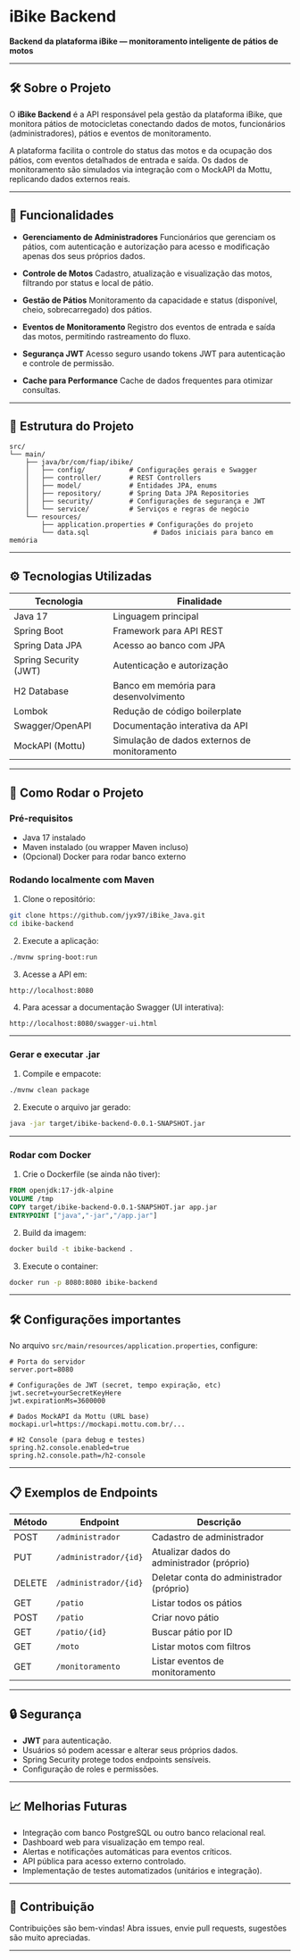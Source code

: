 # iBike Backend


**Backend da plataforma iBike — monitoramento inteligente de pátios de motos**

---

## 🛠️ Sobre o Projeto

O **iBike Backend** é a API responsável pela gestão da plataforma iBike, que monitora pátios de motocicletas conectando dados de motos, funcionários (administradores), pátios e eventos de monitoramento.

A plataforma facilita o controle do status das motos e da ocupação dos pátios, com eventos detalhados de entrada e saída. Os dados de monitoramento são simulados via integração com o MockAPI da Mottu, replicando dados externos reais.

---

## 🎯 Funcionalidades

* **Gerenciamento de Administradores**
  Funcionários que gerenciam os pátios, com autenticação e autorização para acesso e modificação apenas dos seus próprios dados.

* **Controle de Motos**
  Cadastro, atualização e visualização das motos, filtrando por status e local de pátio.

* **Gestão de Pátios**
  Monitoramento da capacidade e status (disponível, cheio, sobrecarregado) dos pátios.

* **Eventos de Monitoramento**
  Registro dos eventos de entrada e saída das motos, permitindo rastreamento do fluxo.

* **Segurança JWT**
  Acesso seguro usando tokens JWT para autenticação e controle de permissão.

* **Cache para Performance**
  Cache de dados frequentes para otimizar consultas.

---

## 📁 Estrutura do Projeto

```
src/
└── main/
    ├── java/br/com/fiap/ibike/
    │   ├── config/           # Configurações gerais e Swagger
    │   ├── controller/       # REST Controllers
    │   ├── model/            # Entidades JPA, enums
    │   ├── repository/       # Spring Data JPA Repositories
    │   ├── security/         # Configurações de segurança e JWT
    │   └── service/          # Serviços e regras de negócio
    └── resources/
        ├── application.properties # Configurações do projeto
        └── data.sql                # Dados iniciais para banco em memória
```

---

## ⚙️ Tecnologias Utilizadas

| Tecnologia            | Finalidade                                   |
| --------------------- | -------------------------------------------- |
| Java 17               | Linguagem principal                          |
| Spring Boot           | Framework para API REST                      |
| Spring Data JPA       | Acesso ao banco com JPA                      |
| Spring Security (JWT) | Autenticação e autorização                   |
| H2 Database           | Banco em memória para desenvolvimento        |
| Lombok                | Redução de código boilerplate                |
| Swagger/OpenAPI       | Documentação interativa da API               |
| MockAPI (Mottu)       | Simulação de dados externos de monitoramento |

---

## 🚀 Como Rodar o Projeto

### Pré-requisitos

* Java 17 instalado
* Maven instalado (ou wrapper Maven incluso)
* (Opcional) Docker para rodar banco externo

### Rodando localmente com Maven

1. Clone o repositório:

```bash
git clone https://github.com/jyx97/iBike_Java.git
cd ibike-backend
```

2. Execute a aplicação:

```bash
./mvnw spring-boot:run
```

3. Acesse a API em:

```
http://localhost:8080
```

4. Para acessar a documentação Swagger (UI interativa):

```
http://localhost:8080/swagger-ui.html
```

---

### Gerar e executar .jar

1. Compile e empacote:

```bash
./mvnw clean package
```

2. Execute o arquivo jar gerado:

```bash
java -jar target/ibike-backend-0.0.1-SNAPSHOT.jar
```

---

### Rodar com Docker

1. Crie o Dockerfile (se ainda não tiver):

```dockerfile
FROM openjdk:17-jdk-alpine
VOLUME /tmp
COPY target/ibike-backend-0.0.1-SNAPSHOT.jar app.jar
ENTRYPOINT ["java","-jar","/app.jar"]
```

2. Build da imagem:

```bash
docker build -t ibike-backend .
```

3. Execute o container:

```bash
docker run -p 8080:8080 ibike-backend
```

---

## 🛠️ Configurações importantes

No arquivo `src/main/resources/application.properties`, configure:

```properties
# Porta do servidor
server.port=8080

# Configurações de JWT (secret, tempo expiração, etc)
jwt.secret=yourSecretKeyHere
jwt.expirationMs=3600000

# Dados MockAPI da Mottu (URL base)
mockapi.url=https://mockapi.mottu.com.br/...

# H2 Console (para debug e testes)
spring.h2.console.enabled=true
spring.h2.console.path=/h2-console
```

---

## 📋 Exemplos de Endpoints

| Método | Endpoint              | Descrição                                  |
| ------ | --------------------- | ------------------------------------------ |
| POST   | `/administrador`      | Cadastro de administrador                  |
| PUT    | `/administrador/{id}` | Atualizar dados do administrador (próprio) |
| DELETE | `/administrador/{id}` | Deletar conta do administrador (próprio)   |
| GET    | `/patio`              | Listar todos os pátios                     |
| POST   | `/patio`              | Criar novo pátio                           |
| GET    | `/patio/{id}`         | Buscar pátio por ID                        |
| GET    | `/moto`               | Listar motos com filtros                   |
| GET    | `/monitoramento`      | Listar eventos de monitoramento            |

---

## 🔒 Segurança

* **JWT** para autenticação.
* Usuários só podem acessar e alterar seus próprios dados.
* Spring Security protege todos endpoints sensíveis.
* Configuração de roles e permissões.

---

## 📈 Melhorias Futuras

* Integração com banco PostgreSQL ou outro banco relacional real.
* Dashboard web para visualização em tempo real.
* Alertas e notificações automáticas para eventos críticos.
* API pública para acesso externo controlado.
* Implementação de testes automatizados (unitários e integração).

---

## 🤝 Contribuição

Contribuições são bem-vindas!
Abra issues, envie pull requests, sugestões são muito apreciadas.

---
